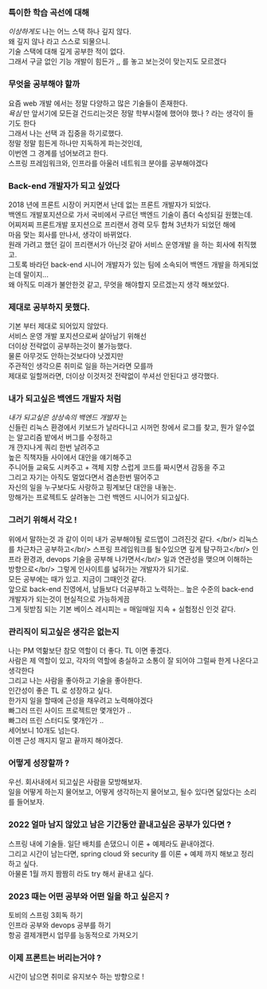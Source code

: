### 특이한 학습 곡선에 대해
*이상하게도* 나는 어느 스택 하나 깊지 않다. <br/>
왜 깊지 않나 라고 스스로 되물으니. <br/>
기술 스택에 대해 깊게 공부한 적이 없다. <br/>
그래서 구글 없인 기능 개발이 힘든가 ,, 를 놓고 보는것이 맞는지도 모르겠다 <br/>

### 무엇을 공부해야 할까
요즘 web 개발 에서는 정말 다양하고 많은 기술들이 존재한다. <br/>
*욕심* 만 앞서기에 모든걸 건드리는것은 정말 학부시절에 했어야 했나 ? 라는 생각이 들기도 한다 <br/>
그래서 나는 선택 과 집중을 하기로했다. <br/>
정말 정말 힘든게 하나만 지독하게 파는것인데, <br/>
이번엔 그 경계를 넘어보려고 한다. <br/>
스프링 프레임워크와, 인프라를 아울러 네트워크 분야를 공부해야겠다 <br/>

### Back-end 개발자가 되고 싶었다
2018 년에 프론트 시장이 커지면서 난데 없는 프론트 개발자가 되었다. <br/>
백엔드 개발포지션으로 가서 국비에서 구르던 백엔드 기술이 좀더 숙성되길 원했는데. <br/>
어찌저찌 프론트개발 포지션으로 프리랜서 경력 모두 합쳐 3년차가 되었던 해에 <br/>
마음 맞는 회사를 만나서, 생각이 바뀌었다. <br/> 
원래 가려고 했던 길이 프리랜서가 아닌것 같아 서비스 운영개발 을 하는 회사에 취직했고. <br/>
그토록 바라던 back-end 시니어 개발자가 있는 팀에 소속되어 백엔드 개발을 하게되었는데 말이지... <br/>
왜 아직도 미래가 불안한것 같고, 무엇을 해야할지 모르겠는지 생각 해보았다.<br/>

### 제대로 공부하지 못했다.
기본 부터 제대로 되어있지 않았다. <br/>
서비스 운영 개발 포지션으로써 살아남기 위해선 <br/>
더이상 전략없이 공부하는것이 불가능했다. <br/>
물론 아무것도 안하는것보다야 낫겠지만 <br/>
주관적인 생각으론 취미로 일을 하는거라면 모를까 <br/>
제대로 일할꺼라면, 더이상 이것저것 전략없이 쑤셔선 안된다고 생각했다. <br/>

### 내가 되고싶은 백엔드 개발자 처럼
*내가 되고싶은 상상속의 백엔드 개발자* 는 <br/> 
신들린 리눅스 환경에서 키보드가 날라다니고 시꺼먼 창에서 로그를 찾고, 뭔가 알수없는 알고리즘 밭에서 버그를 수정하고 <br/>
개 깐지나게 쿼리 한번 날려주고 <br/>
높은 직책자들 사이에서 대안을 얘기해주고 <br/>
주니어들 교육도 시켜주고 + 객체 지향 스럽게 코드를 짜시면서 감동을 주고 <br/>
그리고 자기는 아직도 멀었다면서 겸손한번 떨어주고 <br/>
자신의 일을 누구보다도 사랑하고 핑계보단 대안을 내놓는.  <br/>
망해가는 프로젝트도 살려놓는 그런 백엔드 시니어가 되고싶다. <br/>


### 그러기 위해서 각오 !
위에서 말하는것 과 같이 이미 내가 공부해야될 로드맵이 그려진것 같다. </br/>
리눅스를 차근차근 공부하고</br/>
스프링 프레임워크를 될수있으면 깊게 탐구하고</br/>
인프라 환경과, devops 기술을 공부해 나가면서</br/>
일과 연관성을 맺으며 이해하는 방향으로</br/>
그렇게 인사이트를 넓혀가는 개발자가 되기로. <br/>
모든 공부에는 때가 있고. 지금이 그때인것 같다.<br/>
앞으로 back-end 진영에서, 남들보다 더공부하고 노력하는.. 높은 수준의 back-end 개발자가 되는것이 현실적으로 가능하게끔 <br/>
그게 뒷받침 되는 기본 베이스 레시피는 = 매일매일 지속 + 실험정신 인것 같다. <br/>

### 관리직이 되고싶은 생각은 없는지
나는 PM 역핢보단 참모 역할이 더 좋다. TL 이면 좋겠다. <br/>
사람은 제 역할이 있고, 각자의 역할에 충실하고 소통이 잘 되어야 그럴싸 한게 나온다고 생각한다 <br/>
그리고 나는 사람을 좋아하고 기술을 좋아한다. <br/>
인간성이 좋은 TL 로 성장하고 싶다. <br/>
한가지 일을 할때에 근성을 채우려고 노력해야겠다 <br/>
빠그러 뜨린 사이드 프로젝트만 몇개인가 .. <br/>
빠그러 뜨린 스터디도 몇개인가 .. <br/>
세어보니 10개도 넘는다. <br/>
이젠 근성 깨지지 말고 끝까지 해야겠다. <br/>

### 어떻게 성장할까 ?
우선. 회사내에서 되고싶은 사람을 모방해보자. <br/>
일을 어떻게 하는지 물어보고, 어떻게 생각하는지 물어보고, 될수 있다면 닮았다는 소리를 들어보자. <br/>

### 2022 얼마 남지 않았고 남은 기간동안 끝내고싶은 공부가 있다면 ? 
스프링 내에 기술들. 일단 배치를 손댔으니 이론 + 예제라도 끝내야겠다. <br/>
그리고 시간이 남는다면, spring cloud 와 security 를 이론 + 예제 까지 해보고 정리하고 싶다. <br/>
아물론 1월 까지 짬짬히 라도 try 해서 끝내고 싶다. <br/>

### 2023 때는 어떤 공부와 어떤 일을 하고 싶은지 ?
토비의 스프링 3회독 하기 <br/>
인프라 공부와 devops 공부를 하기 <br/>
항공 결제개편시 업무를 능동적으로 가져오기 <br/>

### 이제 프론트는 버리는거야 ? 
시간이 남으면 취미로 유지보수 하는 방향으로 !
